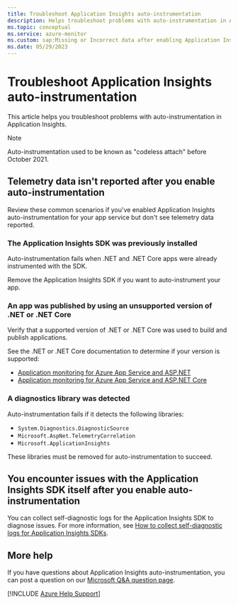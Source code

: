 ```yaml
---
title: Troubleshoot Application Insights auto-instrumentation
description: Helps troubleshoot problems with auto-instrumentation in Application Insights.
ms.topic: conceptual
ms.service: azure-monitor
ms.custom: sap:Missing or Incorrect data after enabling Application Insights in Azure Portal
ms.date: 05/29/2023
---
```

# Troubleshoot Application Insights auto-instrumentation

This article helps you troubleshoot problems with auto-instrumentation in Application Insights.

> [!NOTE]
> Auto-instrumentation used to be known as "codeless attach" before October 2021.

## Telemetry data isn't reported after you enable auto-instrumentation

Review these common scenarios if you've enabled Application Insights auto-instrumentation for your app service but don't see telemetry data reported.

### The Application Insights SDK was previously installed

Auto-instrumentation fails when .NET and .NET Core apps were already instrumented with the SDK.

Remove the Application Insights SDK if you want to auto-instrument your app.

### An app was published by using an unsupported version of .NET or .NET Core

Verify that a supported version of .NET or .NET Core was used to build and publish applications.

See the .NET or .NET Core documentation to determine if your version is supported:

- [Application monitoring for Azure App Service and ASP.NET](/azure/azure-monitor/app/azure-web-apps-net#application-monitoring-for-azure-app-service-and-aspnet)
- [Application monitoring for Azure App Service and ASP.NET Core](/azure/azure-monitor/app/azure-web-apps-net-core#application-monitoring-for-azure-app-service-and-aspnet-core)

### A diagnostics library was detected

Auto-instrumentation fails if it detects the following libraries:

- `System.Diagnostics.DiagnosticSource`
- `Microsoft.AspNet.TelemetryCorrelation`
- `Microsoft.ApplicationInsights`

These libraries must be removed for auto-instrumentation to succeed.

## You encounter issues with the Application Insights SDK itself after you enable auto-instrumentation

You can collect self-diagnostic logs for the Application Insights SDK to diagnose issues. For more information, see [How to collect self-diagnostic logs for Application Insights SDKs](enable-self-diagnostics.md).

## More help

If you have questions about Application Insights auto-instrumentation, you can post a question on our [Microsoft Q&A question page](/answers/topics/azure-monitor.html).

[!INCLUDE [Azure Help Support](../../../../includes/azure-help-support.md)]
